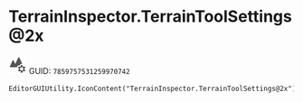 # TerrainInspector.TerrainToolSettings@2x
![](/img/TerrainInspector.TerrainToolSettings@2x.png)
GUID: `7859757531259970742`
```
EditorGUIUtility.IconContent("TerrainInspector.TerrainToolSettings@2x")
```
